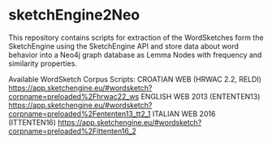 # sketchEngine2Neo
This repository contains scripts for extraction of the WordSketches form the SketchEngine using the SketchEngine API and store data about word behavior into a Neo4j graph database as Lemma Nodes with frequency and similarity properties.

Available WordSketch Corpus Scripts:
CROATIAN WEB (HRWAC 2.2, RELDI) https://app.sketchengine.eu/#wordsketch?corpname=preloaded%2Fhrwac22_ws
ENGLISH WEB 2013 (ENTENTEN13) https://app.sketchengine.eu/#wordsketch?corpname=preloaded%2Fententen13_tt2_1
ITALIAN WEB 2016 (ITTENTEN16) https://app.sketchengine.eu/#wordsketch?corpname=preloaded%2Fittenten16_2
